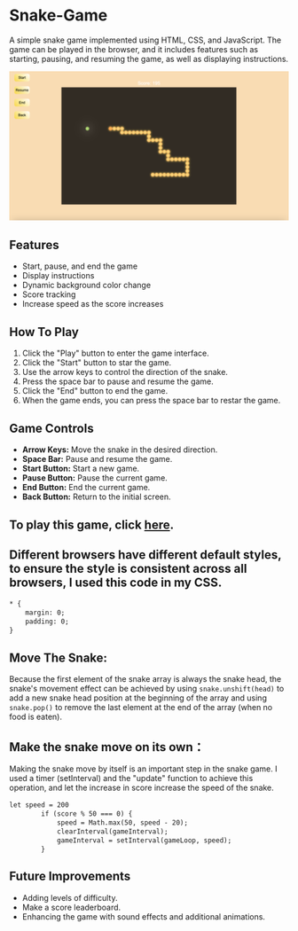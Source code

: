 # Snake-Game

A simple snake game implemented using HTML, CSS, and JavaScript. The game can be played in the browser, and it includes features such as starting, pausing, and resuming the game, as well as displaying instructions.

![Screenshot](assets/Screenshot%20.png)



## Features

- Start, pause, and end the game
- Display instructions
- Dynamic background color change
- Score tracking
- Increase speed as the score increases

## How To Play

1. Click the "Play" button to enter the game interface.
2. Click the "Start" button to star the game.
3. Use the arrow keys to control the direction of the snake.
4. Press the space bar to pause and resume the game.
5. Click the "End" button to end the game.
6. When the game ends, you can press the space bar to restar the game.

## Game Controls
- **Arrow Keys:** Move the snake in the desired direction.
- **Space Bar:** Pause and resume the game.
- **Start Button:** Start a new game.
- **Pause Button:** Pause the current game.
- **End Button:** End the current game.
- **Back Button:** Return to the initial screen.

## To play this game, click [here](https://0812sean.github.io/Snake-Game/).

## Different browsers have different default styles, to ensure the style is consistent across all browsers, I used this code in my CSS.
```
* {
    margin: 0;
    padding: 0;
}
```

## Move The Snake:
Because the first element of the snake array is always the snake head, the snake's movement effect can be achieved by using ```snake.unshift(head)``` to add a new snake head position at the beginning of the array and using ```snake.pop()``` to remove the last element at the end of the array (when no food is eaten).

## Make the snake move on its own：
Making the snake move by itself is an important step in the snake game. I used a timer (setInterval) and the "update" function to achieve this operation, and let the increase in score increase the speed of the snake.
```
let speed = 200
        if (score % 50 === 0) {
            speed = Math.max(50, speed - 20);
            clearInterval(gameInterval);
            gameInterval = setInterval(gameLoop, speed);
        }
```

## Future Improvements
- Adding levels of difficulty.
- Make a score leaderboard.
- Enhancing the game with sound effects and additional animations.